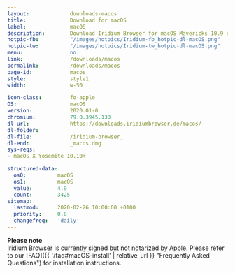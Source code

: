 ```yaml
---
layout:				downloads-macos
title:				Download for macOS
label:				macOS
description:		Download Iridium Browser for macOS Mavericks 10.9 or higher. Iridium Browser is currently not available for iOS or any other mobile OS.
hotpic-fb:			"/images/hotpics/Iridium-fb_hotpic-dl-macOS.png"
hotpic-tw:			"/images/hotpics/Iridium-tw_hotpic-dl-macOS.png"
menu:				no
link:				/downloads/macos
permalink:			/downloads/macos
page-id:			macos
style:				style1
width:				w-50

icon-class:			fo-apple
OS: 				macOS
version:			2020.01-0
chromium:			79.0.3945.130
dl-url:				https://downloads.iridiumbrowser.de/macos/
dl-folder:			
dl-file:			/iridium-browser_
dl-end:				_macos.dmg
sys-reqs:
- macOS X Yosemite 10.10+

structured-data:
  os0:			macOS
  os1:			macOS
  value:		4.9
  count:		3425
sitemap:
  lastmod:		2020-02-26 10:00:00 +0100
  priority:		0.8
  changefreq:	'daily'
---
```


__Please note__    
Iridium Browser is currently signed but not notarized by Apple. 
Please refer to our [FAQ]({{ '/faq#macOS-install' | relative_url }} "Frequently Asked Questions") for installation instructions.